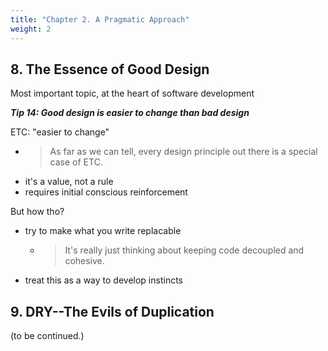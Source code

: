 ```yaml
---
title: "Chapter 2. A Pragmatic Approach"
weight: 2
---
```


## 8. The Essence of Good Design
Most important topic, at the heart of software development

***Tip 14: Good design is easier to change than bad design***

ETC: "easier to change"
- > As far as we can tell, every design principle out there is a special case of ETC.
- it's a value, not a rule
- requires initial conscious reinforcement

But how tho?
- try to make what you write replacable
    - > It's really just thinking about keeping code decoupled and cohesive.
- treat this as a way to develop instincts

## 9. DRY--The Evils of Duplication

(to be continued.)